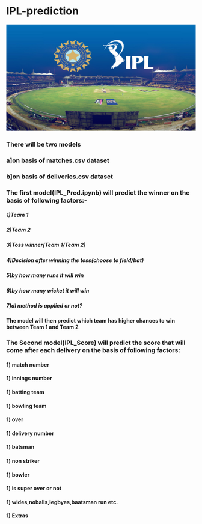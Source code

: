 # IPL-prediction
<img src="https://github.com/Ashishkumarpanda/IPL-prediction/blob/master/dataset/ipl.jpg"></img>





### There will be two models
###               a]on basis of matches.csv dataset
###               b]on basis of deliveries.csv dataset
### The first model(IPL_Pred.ipynb) will predict the winner on the basis of following factors:-
#####        1)Team 1
#####        2)Team 2
#####        3)Toss winner(Team 1/Team 2)
#####        4)Decision after winning the toss(choose to field/bat)
#####        5)by how many runs it will win
#####        6)by how many wicket it will win
#####        7)dl method is applied or not?

#### The model will then predict which team has higher chances to win between Team 1 and Team 2

### The Second model(IPL_Score) will predict the score that will come after each delivery on the basis of following factors:
#### 1) match number
#### 1) innings number
#### 1) batting team
#### 1) bowling team
#### 1) over
#### 1) delivery number
#### 1) batsman
#### 1) non striker
#### 1) bowler
#### 1) is super over or not
#### 1) wides,noballs,legbyes,baatsman run etc.
#### 1) Extras

